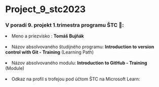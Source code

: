 # Project_9_stc2023
<h3>V poradí 9. projekt 1.trimestra programu ŠTC 💚: </h3>
 <p> <li>Meno a priezvisko : <strong>Tomáš Bujňák</strong></li><br>
 <li>Názov absolvovaného študijného programu: <strong>Introduction to version control with Git - Training</strong> (Learning Path)</li><br>
 <li>Názov absolvovaného modulu: <strong>Introduction to GitHub - Training</strong> (Module)</li><br>
 <li>Odkaz na profil s trofejou pod účtom ŠTC na Microsoft Learn: </li><p>
